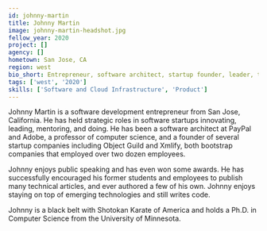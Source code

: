 ```yaml
---
id: johnny-martin
title: Johnny Martin
image: johnny-martin-headshot.jpg
fellow_year: 2020
project: []
agency: []
hometown: San Jose, CA
region: west
bio_short: Entrepreneur, software architect, startup founder, leader, teacher. Hands-on technologist, computer science Ph.D. who still writes code.
tags: ['west', '2020']
skills: ['Software and Cloud Infrastructure', 'Product']
---
```


Johnny Martin is a software development entrepreneur from San Jose, California. He has held strategic roles in software startups innovating, leading, mentoring, and doing. He has been a software architect at PayPal and Adobe, a professor of computer science, and a founder of several startup companies including Object Guild and Xmlify, both bootstrap companies that employed over two dozen employees.

Johnny enjoys public speaking and has even won some awards. He has successfully encouraged his former students and employees to publish many technical articles, and ever authored a few of his own. Johnny enjoys staying on top of emerging technologies and still writes code.

Johnny is a black belt with Shotokan Karate of America and holds a Ph.D. in Computer Science from the University of Minnesota.
